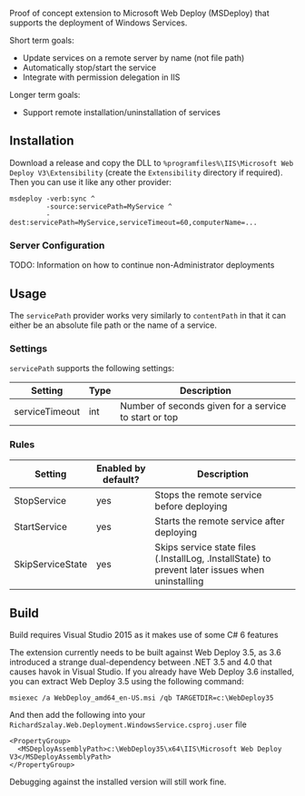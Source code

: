 Proof of concept extension to Microsoft Web Deploy (MSDeploy) that supports the deployment of Windows Services.

Short term goals:

* Update services on a remote server by name (not file path)
* Automatically stop/start the service
* Integrate with permission delegation in IIS

Longer term goals:

* Support remote installation/uninstallation of services

## Installation

Download a release and copy the DLL to `%programfiles%\IIS\Microsoft Web Deploy V3\Extensibility` (create the `Extensibility` directory if required). Then you can use it like any other provider:

```
msdeploy -verb:sync ^
         -source:servicePath=MyService ^
         -dest:servicePath=MyService,serviceTimeout=60,computerName=...
```

### Server Configuration

TODO: Information on how to continue non-Administrator deployments


## Usage

The `servicePath` provider works very similarly to `contentPath` in that it can either be an absolute file path or the name of a service.

### Settings

`servicePath` supports the following settings:

Setting       |Type  |Description
--------------|------|-----------
serviceTimeout|int   |Number of seconds given for a service to start or top

### Rules

Setting       |Enabled by default?  |Description
--------------|------|-----------
StopService|yes   |Stops the remote service before deploying
StartService|yes   |Starts the remote service after deploying
SkipServiceState|yes|Skips service state files (.InstallLog, .InstallState) to prevent later issues when uninstalling

## Build

Build requires Visual Studio 2015 as it makes use of some C# 6 features

The extension currently needs to be built against Web Deploy 3.5, as 3.6 introduced a strange dual-dependency between .NET 3.5 and 4.0 that causes havok in Visual Studio. If you already have Web Deploy 3.6 installed, you can extract Web Deploy 3.5 using the following command:

```
msiexec /a WebDeploy_amd64_en-US.msi /qb TARGETDIR=c:\WebDeploy35
```

And then add the following into your `RichardSzalay.Web.Deployment.WindowsService.csproj.user` file

```
<PropertyGroup>
  <MSDeployAssemblyPath>c:\WebDeploy35\x64\IIS\Microsoft Web Deploy V3</MSDeployAssemblyPath>
</PropertyGroup>
```

Debugging against the installed version will still work fine.